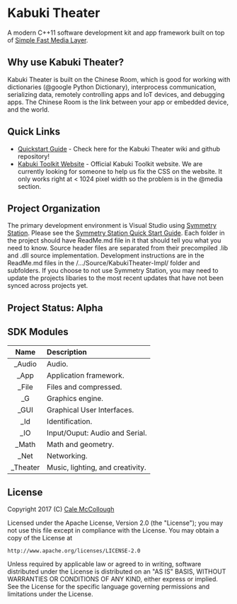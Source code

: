# Kabuki Theater
A modern C++11 software development kit and app framework built on top of [Simple Fast Media Layer](http://www.sfml-dev.org/).

## Why use Kabuki Theater?

Kabuki Theater is built on the Chinese Room, which is good for working with dictionaries (@google Python Dictionary), interprocess communication, serializing data, remotely controlling apps and IoT devices, and debugging apps. The Chinese Room is the link between your app or embedded device, and the world.

## Quick Links
* [Quickstart Guide](https://github.com/Kabuki-Toolkit/Kabuki-Theater/wiki/Quickstart-Guide.md) - 
    Check here for the Kabuki Theater wiki and github repository!
* [Kabuki Toolkit Website](https://kabuki-toolkit.github.io/) - Official Kabuki Toolkit website. We are currently 
    looking for someone to help us fix the CSS on the website. It only works right at < 1024 pixel width so the 
    problem is in the @media section.

## Project Organization
The primary development environment is Visual Studio using [Symmetry Station](https://github.com/Kabuki-Toolkit/SymmetryStation). Please see the [Symmetry Station Quick Start Guide](https://github.com/Kabuki-Toolkit/SymmetryStation/wiki/Quick-Start-Guide). Each folder in the project should have ReadMe.md file in it that should tell you what you need to know. Source header files are separated from their precompiled .lib and .dll source implementation. Development instructions are in the ReadMe.md files in the /.../Source/KabukiTheater-Impl/ folder and subfolders. If you choose to not use Symmetry Station, you may need to update the projects libaries to the most recent updates that have not been synced across projects yet.

## Project Status: Alpha

## SDK Modules
| Name     | Description |
|:--------:|:------------|
| _Audio   | Audio.|
| _App     | Application framework.|
| _File    | Files and compressed.|
| _G       | Graphics engine.|
| _GUI     | Graphical User Interfaces.|
| _Id      | Identification.|
| _IO      | Input/Ouput: Audio and Serial.|
| _Math    | Math and geometry.|
| _Net     | Networking.|
| _Theater | Music, lighting, and creativity.|

## License
Copyright 2017 (C) [Cale McCollough](mailto:calemccollough@gmail.com)

Licensed under the Apache License, Version 2.0 (the "License");
you may not use this file except in compliance with the License.
You may obtain a copy of the License at

    http://www.apache.org/licenses/LICENSE-2.0

Unless required by applicable law or agreed to in writing, software
distributed under the License is distributed on an "AS IS" BASIS,
WITHOUT WARRANTIES OR CONDITIONS OF ANY KIND, either express or implied.
See the License for the specific language governing permissions and
limitations under the License.

